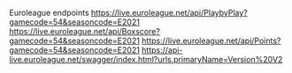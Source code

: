 Euroleague endpoints 
https://live.euroleague.net/api/PlaybyPlay?gamecode=54&seasoncode=E2021
https://live.euroleague.net/api/Boxscore?gamecode=54&seasoncode=E2021
https://live.euroleague.net/api/Points?gamecode=54&seasoncode=E2021
https://api-live.euroleague.net/swagger/index.html?urls.primaryName=Version%20V2